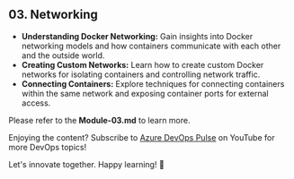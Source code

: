 ## 03. Networking

- **Understanding Docker Networking:** Gain insights into Docker networking models and how containers communicate with each other and the outside world.
- **Creating Custom Networks:** Learn how to create custom Docker networks for isolating containers and controlling network traffic.
- **Connecting Containers:** Explore techniques for connecting containers within the same network and exposing container ports for external access.


Please refer to the **Module-03.md** to learn more.

Enjoying the content? Subscribe to [Azure DevOps Pulse](https://www.youtube.com/@AzureDevOpsPulse) on YouTube for more DevOps topics!

Let's innovate together. Happy learning! 🚀